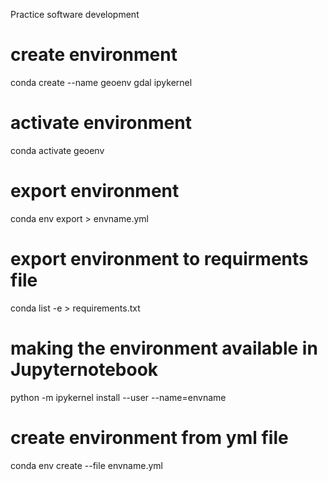Practice software development

# create environment 
conda create --name geoenv gdal  ipykernel

# activate environment
conda activate geoenv

# export environment
conda env export > envname.yml

# export environment to requirments file
 conda list -e > requirements.txt
 
# making the environment available in Jupyternotebook
python -m ipykernel install --user --name=envname

# create environment from yml file
conda env create --file envname.yml
